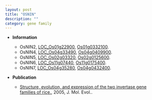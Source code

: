 ```yaml
---
layout: post
title: "OSNIN"
description: ""
category: gene family
---
```


* **Information**  
    + OsNIN2, [LOC_Os01g22900](http://rice.plantbiology.msu.edu/cgi-bin/ORF_infopage.cgi?orf=LOC_Os01g22900), [Os01g0332100](http://rapdb.dna.affrc.go.jp/viewer/gbrowse_details/irgsp1?name=Os01g0332100).
    + OsNIN4, [LOC_Os04g33490](http://rice.plantbiology.msu.edu/cgi-bin/ORF_infopage.cgi?orf=LOC_Os04g33490), [Os04g0409900](http://rapdb.dna.affrc.go.jp/viewer/gbrowse_details/irgsp1?name=Os04g0409900).
    + OsNIN5, [LOC_Os02g03320](http://rice.plantbiology.msu.edu/cgi-bin/ORF_infopage.cgi?orf=LOC_Os02g03320), [Os02g0125600](http://rapdb.dna.affrc.go.jp/viewer/gbrowse_details/irgsp1?name=Os02g0125600).
    + OsNIN6, [LOC_Os11g07440](http://rice.plantbiology.msu.edu/cgi-bin/ORF_infopage.cgi?orf=LOC_Os11g07440), [Os11g0175400](http://rapdb.dna.affrc.go.jp/viewer/gbrowse_details/irgsp1?name=Os11g0175400).
    + OsNIN7, [LOC_Os04g35280](http://rice.plantbiology.msu.edu/cgi-bin/ORF_infopage.cgi?orf=LOC_Os04g35280), [Os04g0432400](http://rapdb.dna.affrc.go.jp/viewer/gbrowse_details/irgsp1?name=Os04g0432400).

* **Publication**  
    + [Structure, evolution, and expression of the two invertase gene families of rice.](http://www.ncbi.nlm.nih.gov/pubmed?term=Structure,+evolution,+and+expression+of+the+two+invertase+gene+families+of+rice.%5BTitle%5D), 2005, J. Mol. Evol..


